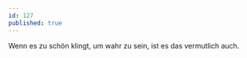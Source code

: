```yaml
---
id: 127
published: true
---
```


<p>Wenn es zu schön klingt, um wahr zu sein, ist es das vermutlich auch.</p>


